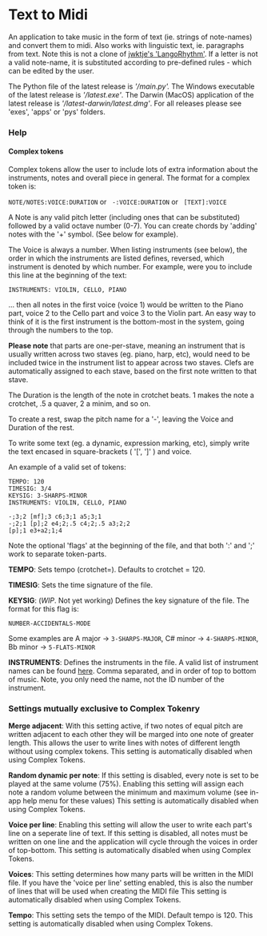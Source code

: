 # Text to Midi

An application to take music in the form of text (ie. strings of note-names) and convert them to midi. Also works with linguistic text, ie. paragraphs from text. Note this is not a clone of [jwktje's 'LangoRhythm'](https://github.com/jwktje/langorhythm). If a letter is not a valid note-name, it is substituted according to pre-defined rules - which can be edited by the user.

The Python file of the latest release is *'/main.py'.* 
The Windows executable of the latest release is *'/latest.exe'*.
The Darwin (MacOS) application of the latest release is *'/latest-darwin/latest.dmg'*.
For all releases please see 'exes', 'apps' or 'pys' folders.


### Help
#### Complex tokens
Complex tokens allow the user to include lots of extra information about the instruments, notes and overall piece in general. The format for a complex token is:

``` NOTE/NOTES:VOICE:DURATION ```
or
``` -:VOICE:DURATION```
or 
``` [TEXT]:VOICE```

A Note is any valid pitch letter (including ones that can be substituted) followed by a valid octave number (0-7).
You can create chords by \'adding\' notes with the '+' symbol. (See below for example).

The Voice is always a number. When listing instruments (see below), the order in which the instruments are listed defines, reversed, which instrument is denoted by which number. For example, were you to include this line at the beginning of the text:

``` INSTRUMENTS: VIOLIN, CELLO, PIANO ```

... then all notes in the first voice (voice 1) would be written to the Piano part, voice 2 to the Cello part and voice 3 to the Violin part. An easy way to think of it is the first instrument is the bottom-most in the system, going through the numbers to the top.

 **Please note** that parts are one-per-stave, meaning an instrument that is usually written across two staves (eg. piano, harp, etc), would need to be included twice in the instrument list to appear across two staves. Clefs are automatically assigned to each stave, based on the first note written to that stave.  

 The Duration is the length of the note in crotchet beats. 1 makes the note a crotchet, .5 a quaver, 2 a minim, and so on.

To create a rest, swap the pitch name for a '-', leaving the Voice and Duration of the rest.

To write some text (eg. a dynamic, expression marking, etc), simply write the text encased in square-brackets ( '[', ']' ) and voice. 

An example of a valid set of tokens:

```
TEMPO: 120
TIMESIG: 3/4
KEYSIG: 3-SHARPS-MINOR
INSTRUMENTS: VIOLIN, CELLO, PIANO

-;3;2 [mf];3 c6;3;1 a5;3;1
-;2;1 [p];2 e4;2;.5 c4;2;.5 a3;2;2
[p];1 e3+a2;1;4

```

Note the optional 'flags' at the beginning of the file, and that both ':' and ';' work to separate token-parts.

**TEMPO**: Sets tempo (crotchet=). Defaults to crotchet = 120.

**TIMESIG**: Sets the time signature of the file.

**KEYSIG**: (*WIP*. Not yet working) Defines the key signature of the file. The format for this flag is:

```
NUMBER-ACCIDENTALS-MODE
```

Some examples are A major -> `3-SHARPS-MAJOR`, C# minor -> `4-SHARPS-MINOR`, Bb minor -> `5-FLATS-MINOR`

**INSTRUMENTS**: Defines the instruments in the file. A valid list of instrument names can be found [here](https://raw.githubusercontent.com/ChristianLoizou/Shorts/master/texttomidi/assets/program_codes.json). Comma separated, and in order of top to bottom of music. Note, you only need the name, not the ID number of the instrument. 


### Settings mutually exclusive to Complex Tokenry

**Merge adjacent**:
    With this setting active, if two notes of equal pitch are written adjacent to each other
    they will be marged into one note of greater length. This allows the user to write
    lines with notes of different length without using complex tokens.
    This setting is automatically disabled when using Complex Tokens.

**Random dynamic per note**:
    If this setting is disabled, every note is set to be played at the same volume (75%).
    Enabling this setting will assign each note a random volume between the minimum and maximum volume 
    (see in-app help menu for these values)
    This setting is automatically disabled when using Complex Tokens.

**Voice per line**:
    Enabling this setting will allow the user to write each part\'s line on a seperate
    line of text. If this setting is disabled, all notes must be written on one line
    and the application will cycle through the voices in order of top-bottom.
    This setting is automatically disabled when using Complex Tokens.

**Voices**:
    This setting determines how many parts will be written in the MIDI file. If you have
    the \'voice per line\' setting enabled, this is also the number of lines that will be
    used when creating the MIDI file
    This setting is automatically disabled when using Complex Tokens.

**Tempo**:
    This setting sets the tempo of the MIDI. Default tempo is 120.
    This setting is automatically disabled when using Complex Tokens.